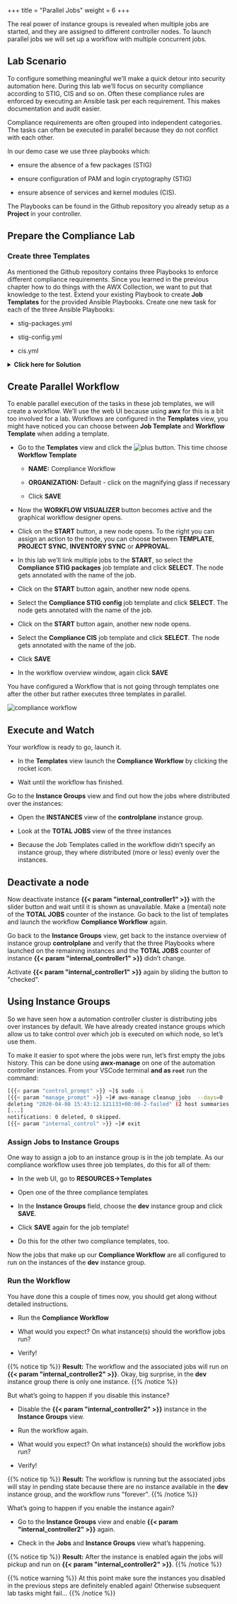+++
title = "Parallel Jobs"
weight = 6
+++

The real power of instance groups is revealed when multiple jobs are started, and they are assigned to different controller nodes. To launch parallel jobs we will set up a workflow with multiple concurrent jobs.

## Lab Scenario

To configure something meaningful we'll make a quick detour into security automation here. During this lab we’ll focus on security compliance according to STIG, CIS and so on. Often these compliance rules are enforced by executing an Ansible task per each requirement. This makes documentation and audit easier.

Compliance requirements are often grouped into independent categories. The tasks can often be executed in parallel because they do not conflict with each other.

In our demo case we use three playbooks which:

- ensure the absence of a few packages (STIG)

- ensure configuration of PAM and login cryptography (STIG)

- ensure absence of services and kernel modules (CIS).

The Playbooks can be found in the Github repository you already setup as a **Project** in your controller.

## Prepare the Compliance Lab

### Create three Templates

As mentioned the Github repository contains three Playbooks to enforce different compliance requirements. Since you learned in the previous chapter how to do things with the AWX Collection, we want to put that knowledge to the test. Extend your existing Playbook to create **Job Templates** for the provided Ansible Playbooks. Create one new task for each of the three Ansible Playbooks:

- stig-packages.yml

- stig-config.yml

- cis.yml

<details><summary><b>Click here for Solution</b></summary>
<hr/>
<p>

```yaml
---
- name: Configure automation controller
  hosts: localhost
  become: false
  gather_facts: false
  tasks:
  - name: Create an inventory
    awx.awx.inventory:
      name: AWX inventory
      organization: Default
  - name: Add hosts to inventory
    awx.awx.host:
      name: "{{  item }}"
      inventory: AWX inventory
      state: present
    loop:
      - {{< param "internal_host1" >}}
      - {{< param "internal_host2" >}}
  - name: Machine Credentials
    awx.awx.credential:
      name: AWX Credentials
      kind: ssh
      organization: Default
      inputs:
        username: ec2-user
        ssh_key_data: "{{ lookup('file', '~/.ssh/aws-private.pem' ) }}"
  - name: AWX Project
    awx.awx.project:
      name: AWX Project
      organization: Default
      state: present
      scm_update_on_launch: True
      scm_delete_on_update: True
      scm_type: git
      scm_url: https://github.com/goetzrieger/ansible-labs-playbooks.git
  - name: AWX Job Template
    awx.awx.job_template:
      name: Install Apache
      organization: Default
      state: present
      inventory: AWX inventory
      become_enabled: True
      playbook: apache_install.yml
      project: AWX Project
      credential: AWX Credentials
  - name: Compliance STIG packages Job Template
    awx.awx.job_template:
      name: Compliance STIG packages
      organization: Default
      state: present
      inventory: AWX inventory
      become_enabled: True
      playbook: stig-packages.yml
      project: AWX Project
      credential: AWX Credentials
  - name: Compliance STIG config Job Template
    awx.awx.job_template:
      name: Compliance STIG config
      organization: Default
      state: present
      inventory: AWX inventory
      become_enabled: True
      playbook: stig-config.yml
      project: AWX Project
      credential: AWX Credentials
  - name: Compliance CIS Job Template
    awx.awx.job_template:
      name: Compliance CIS
      organization: Default
      state: present
      inventory: AWX inventory
      become_enabled: True
      playbook: cis.yml
      project: AWX Project
      credential: AWX Credentials

```

</p>
<hr/>
</details>

## Create Parallel Workflow

To enable parallel execution of the tasks in these job templates, we will create a workflow. We’ll use the web UI because using **awx** for this is a bit too involved for a lab. Workflows are configured in the **Templates** view, you might have noticed you can choose between **Job Template** and **Workflow Template** when adding a template.

- Go to the **Templates** view and click the ![plus](../../images/green_plus.png?classes=inline) button. This time choose **Workflow Template**

  - **NAME:** Compliance Workflow

  - **ORGANIZATION:** Default - click on the magnifying glass if necessary

  - Click **SAVE**

- Now the **WORKFLOW VISUALIZER** button becomes active and the     graphical workflow designer opens.

- Click on the **START** button, a new node opens. To the right you can assign an action to the node, you can choose between **TEMPLATE**, **PROJECT SYNC**, **INVENTORY SYNC** or **APPROVAL**.

- In this lab we’ll link multiple jobs to the **START**, so select the **Compliance STIG packages** job template and click **SELECT**. The node gets annotated with the name of the job.

- Click on the **START** button again, another new node opens.

- Select the **Compliance STIG config** job template and click **SELECT**. The node gets annotated with the name of the job.

- Click on the **START** button again, another new node opens.

- Select the **Compliance CIS** job template and click **SELECT**. The node gets annotated with the name of the job.

- Click **SAVE**

- In the workflow overview window, again click **SAVE**

You have configured a Workflow that is not going through templates one after the other but rather executes three templates in parallel.

![compliance workflow](../../images/compliance-workflow.png)

## Execute and Watch

Your workflow is ready to go, launch it.

- In the **Templates** view launch the **Compliance Workflow** by clicking the rocket icon.

- Wait until the workflow has finished.

Go to the **Instance Groups** view and find out how the jobs where distributed over the instances:

- Open the **INSTANCES** view of the **controlplane** instance group.

- Look at the **TOTAL JOBS** view of the three instances

- Because the Job Templates called in the workflow didn’t specify an instance group, they where distributed (more or less) evenly over the instances.

## Deactivate a node

Now deactivate instance **{{< param "internal_controller1" >}}** with the slider button and wait until it is shown as unavailable. Make a (mental) note of the **TOTAL JOBS** counter of the instance. Go back to the list of templates and launch the workflow **Compliance Workflow** again.

Go back to the **Instance Groups** view, get back to the instance overview of instance group **controlplane** and verify that the three Playbooks where launched on the remaining instances and the **TOTAL JOBS** counter of instance **{{< param "internal_controller1" >}}** didn’t change.

Activate **{{< param "internal_controller1" >}}** again by sliding the button to "checked".

## Using Instance Groups

So we have seen how a automation controller cluster is distributing jobs over instances by default. We have already created instance groups which allow us to take control over which job is executed on which node, so let’s use them.

To make it easier to spot where the jobs were run, let’s first empty the jobs history. This can be done using **awx-manage** on one of the automation controller instances. From your VSCode terminal **and as `root`** run the command:

```bash
[{{< param "control_prompt" >}} ~]$ sudo -i
[{{< param "manage_prompt" >}} ~]# awx-manage cleanup_jobs  --days=0
deleting "2020-04-08 15:43:12.121133+00:00-2-failed" (2 host summaries, 8 events)
[...]
notifications: 0 deleted, 0 skipped.
[{{< param "internal_control" >}} ~]# exit
```

### Assign Jobs to Instance Groups

One way to assign a job to an instance group is in the job template. As our compliance workflow uses three job templates, do this for all of them:

- In the web UI, go to **RESOURCES→Templates**

- Open one of the three compliance templates

- In the **Instance Groups** field, choose the **dev** instance group and click **SAVE**.

- Click **SAVE** again for the job template!

- Do this for the other two compliance templates, too.

Now the jobs that make up our **Compliance Workflow** are all configured to run on the instances of the **dev** instance group.

### Run the Workflow

You have done this a couple of times now, you should get along without detailed instructions.

- Run the **Compliance Workflow**

- What would you expect? On what instance(s) should the workflow jobs run?

- Verify\!

{{% notice tip %}}
**Result:** The workflow and the associated jobs will run on **{{< param "internal_controller2" >}}**. Okay, big surprise, in the **dev** instance group there is only one instance.
{{% /notice %}}

But what’s going to happen if you disable this instance?

- Disable the **{{< param "internal_controller2" >}}** instance in the **Instance Groups** view.

- Run the workflow again.

- What would you expect? On what instance(s) should the workflow jobs run?

- Verify\!

{{% notice tip %}}
**Result:** The workflow is running but the associated jobs will stay in pending state because there are no instance available in the **dev** instance group, and the workflow runs "forever".
{{% /notice %}}

What’s going to happen if you enable the instance again?

- Go to the **Instance Groups** view and enable **{{< param "internal_controller2" >}}** again.

- Check in the **Jobs** and **Instance Groups** view what’s happening.

{{% notice tip %}}
**Result:** After the instance is enabled again the jobs will pickup and run on **{{< param "internal_controller2" >}}**.
{{% /notice %}}

{{% notice warning %}}
At this point make sure the instances you disabled in the previous steps are definitely enabled again\! Otherwise subsequent lab tasks might fail…
{{% /notice %}}
